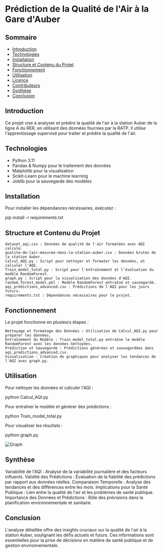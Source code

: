 # Prédiction de la Qualité de l'Air à la Gare d'Auber

## Sommaire

- [Introduction](#introduction)
- [Technologies](#technologies)
- [Installation](#installation)
- [Structure et Contenu du Projet](#structure-et-contenu-du-projet)
- [Fonctionnement](#fonctionnement)
- [Utilisation](#utilisation)
- [Licence](#licence)
- [Contributeurs](#contributeurs)
- [Synthèse](#Synthèse)
- [Conclusion](#Conclusion)
  
## Introduction

Ce projet vise à analyser et prédire la qualité de l'air à la station Auber de la ligne A du RER, en utilisant des données fournies par la RATP. Il utilise l'apprentissage supervisé pour traiter et prédire la qualité de l'air.

## Technologies

- Python 3.11
- Pandas & Numpy pour le traitement des données
- Matplotlib pour la visualisation
- Scikit-Learn pour le machine learning
- Joblib pour la sauvegarde des modèles

## Installation

Pour installer les dépendances nécessaires, exécutez :

pip install -r requirements.txt


## Structure et Contenu du Projet

    dataset_aqi.csv : Données de qualité de l'air formatées avec AQI calculé.
    qualite-de-lair-mesuree-dans-la-station-auber.csv : Données brutes de la station Auber.
    Calcul_AQI.py : Script pour nettoyer et formater les données, et calculer l'AQI.
    Train_model_total.py : Script pour l'entraînement et l'évaluation du modèle RandomForest.
    graph.py : Script pour la visualisation des données d'AQI.
    random_forest_model.pkl : Modèle RandomForest entraîné et sauvegardé.
    aqi_predictions_advanced.csv : Prédictions de l'AQI pour les jours futurs.
    requirements.txt : Dépendances nécessaires pour le projet.

## Fonctionnement

Le projet fonctionne en plusieurs étapes :

    Nettoyage et Formatage des Données : Utilisation de Calcul_AQI.py pour préparer les données.
    Entraînement du Modèle : Train_model_total.py entraîne le modèle RandomForest avec les données nettoyées.
    Prédiction et Sauvegarde : Prédictions générées et sauvegardées dans aqi_predictions_advanced.csv.
    Visualisation : Création de graphiques pour analyser les tendances de l'AQI avec graph.py.

## Utilisation

Pour nettoyer les données et calculer l'AQI :

python Calcul_AQI.py


Pour entraîner le modèle et générer des prédictions :

python Train_model_total.py


Pour visualiser les résultats :

python graph.py

![Graph](https://github.com/MrBrabus75/Atelier-Big-Data/raw/main/1%20-%20TP%20Pr%C3%A9diction%20AQI/Graph.png)

## Synthèse 
Variabilité de l'AQI : Analyse de la variabilité journalière et des facteurs influents. 
Validité des Prédictions : Évaluation de la fiabilité des prédictions par rapport aux données réelles. 
Comparaison Temporelle : Analyse des tendances et des différences entre les mois. 
Implications pour la Santé Publique : Lien entre la qualité de l'air et les problèmes de santé publique. 
Importance des Données et Prédictions : Rôle des prévisions dans la planification environnementale et sanitaire.

## Conclusion 
L'analyse détaillée offre des insights cruciaux sur la qualité de l'air à la station Auber, soulignant les défis actuels et futurs. Ces informations sont essentielles pour la prise de décisions en matière de santé publique et de gestion environnementale.

